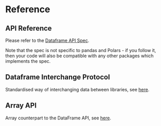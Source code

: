 # Reference

## API Reference

Please refer to the [Dataframe API Spec](https://data-apis.org/dataframe-api/draft/API_specification/index.html).

Note that the spec is not specific to pandas and Polars - if you follow it, then your code will also be compatible
with any other packages which implements the spec.

## Dataframe Interchange Protocol

Standardised way of interchanging data between libraries, see
[here](https://data-apis.org/dataframe-protocol/latest/index.html).

## Array API

Array counterpart to the DataFrame API, see [here](https://data-apis.org/array-api/2022.12/index.html).
